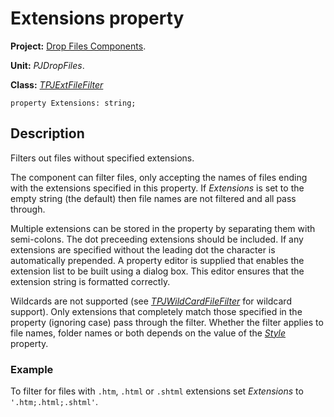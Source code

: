 # Extensions property #

**Project:** [Drop Files Components](DropFilesComponents.md).

**Unit:** _PJDropFiles_.

**Class:** _[TPJExtFileFilter](TPJExtFileFilter.md)_

```
property Extensions: string;
```

## Description ##

Filters out files without specified extensions.

The component can filter files, only accepting the names of files ending with the extensions specified in this property. If _Extensions_ is set to the empty string (the default) then file names are not filtered and all pass through.

Multiple extensions can be stored in the property by separating them with semi-colons. The dot preceeding extensions should be included. If any extensions are specified without the leading dot the character is automatically prepended. A property editor is supplied that enables the extension list to be built using a dialog box. This editor ensures that the extension string is formatted correctly.

Wildcards are not supported (see _[TPJWildCardFileFilter](TPJWildCardFileFilter.md)_ for wildcard support). Only extensions that completely match those specified in the property (ignoring case) pass through the filter.  Whether the filter applies to file names, folder names or both depends on the value of the _[Style](TPJExtFileFilterStyle.md)_ property.

### Example ###

To filter for files with `.htm`, `.html` or `.shtml` extensions set _Extensions_ to `'.htm;.html;.shtml'`.